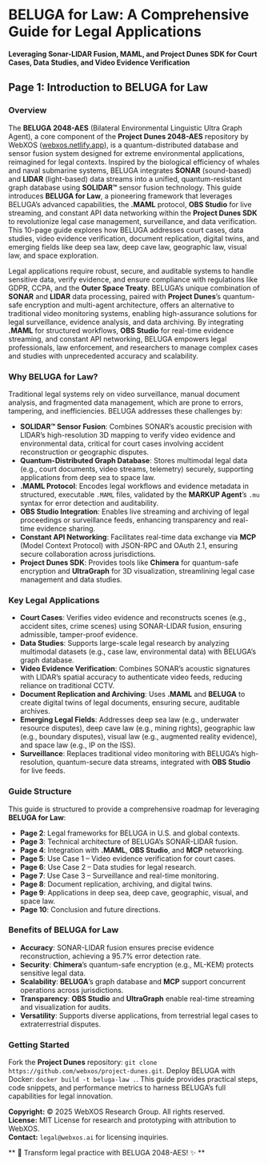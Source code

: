 # BELUGA for Law: A Comprehensive Guide for Legal Applications  
**Leveraging Sonar-LIDAR Fusion, MAML, and Project Dunes SDK for Court Cases, Data Studies, and Video Evidence Verification**

## Page 1: Introduction to BELUGA for Law

### Overview
The **BELUGA 2048-AES** (Bilateral Environmental Linguistic Ultra Graph Agent), a core component of the **Project Dunes 2048-AES** repository by WebXOS ([webxos.netlify.app](https://webxos.netlify.app)), is a quantum-distributed database and sensor fusion system designed for extreme environmental applications, reimagined for legal contexts. Inspired by the biological efficiency of whales and naval submarine systems, BELUGA integrates **SONAR** (sound-based) and **LIDAR** (light-based) data streams into a unified, quantum-resistant graph database using **SOLIDAR™** sensor fusion technology. This guide introduces **BELUGA for Law**, a pioneering framework that leverages BELUGA’s advanced capabilities, the **.MAML** protocol, **OBS Studio** for live streaming, and constant API data networking within the **Project Dunes SDK** to revolutionize legal case management, surveillance, and data verification. This 10-page guide explores how BELUGA addresses court cases, data studies, video evidence verification, document replication, digital twins, and emerging fields like deep sea law, deep cave law, geographic law, visual law, and space exploration.

Legal applications require robust, secure, and auditable systems to handle sensitive data, verify evidence, and ensure compliance with regulations like GDPR, CCPA, and the **Outer Space Treaty**. BELUGA’s unique combination of **SONAR** and **LIDAR** data processing, paired with **Project Dunes**’s quantum-safe encryption and multi-agent architecture, offers an alternative to traditional video monitoring systems, enabling high-assurance solutions for legal surveillance, evidence analysis, and data archiving. By integrating **.MAML** for structured workflows, **OBS Studio** for real-time evidence streaming, and constant API networking, BELUGA empowers legal professionals, law enforcement, and researchers to manage complex cases and studies with unprecedented accuracy and scalability.

### Why BELUGA for Law?
Traditional legal systems rely on video surveillance, manual document analysis, and fragmented data management, which are prone to errors, tampering, and inefficiencies. BELUGA addresses these challenges by:
- **SOLIDAR™ Sensor Fusion**: Combines SONAR’s acoustic precision with LIDAR’s high-resolution 3D mapping to verify video evidence and environmental data, critical for court cases involving accident reconstruction or geographic disputes.
- **Quantum-Distributed Graph Database**: Stores multimodal legal data (e.g., court documents, video streams, telemetry) securely, supporting applications from deep sea to space law.
- **.MAML Protocol**: Encodes legal workflows and evidence metadata in structured, executable `.MAML` files, validated by the **MARKUP Agent**’s `.mu` syntax for error detection and auditability.
- **OBS Studio Integration**: Enables live streaming and archiving of legal proceedings or surveillance feeds, enhancing transparency and real-time evidence sharing.
- **Constant API Networking**: Facilitates real-time data exchange via **MCP** (Model Context Protocol) with JSON-RPC and OAuth 2.1, ensuring secure collaboration across jurisdictions.
- **Project Dunes SDK**: Provides tools like **Chimera** for quantum-safe encryption and **UltraGraph** for 3D visualization, streamlining legal case management and data studies.

### Key Legal Applications
- **Court Cases**: Verifies video evidence and reconstructs scenes (e.g., accident sites, crime scenes) using SONAR-LIDAR fusion, ensuring admissible, tamper-proof evidence.
- **Data Studies**: Supports large-scale legal research by analyzing multimodal datasets (e.g., case law, environmental data) with BELUGA’s graph database.
- **Video Evidence Verification**: Combines SONAR’s acoustic signatures with LIDAR’s spatial accuracy to authenticate video feeds, reducing reliance on traditional CCTV.
- **Document Replication and Archiving**: Uses **.MAML** and **BELUGA** to create digital twins of legal documents, ensuring secure, auditable archives.
- **Emerging Legal Fields**: Addresses deep sea law (e.g., underwater resource disputes), deep cave law (e.g., mining rights), geographic law (e.g., boundary disputes), visual law (e.g., augmented reality evidence), and space law (e.g., IP on the ISS).
- **Surveillance**: Replaces traditional video monitoring with BELUGA’s high-resolution, quantum-secure data streams, integrated with **OBS Studio** for live feeds.

### Guide Structure
This guide is structured to provide a comprehensive roadmap for leveraging **BELUGA for Law**:
- **Page 2**: Legal frameworks for BELUGA in U.S. and global contexts.
- **Page 3**: Technical architecture of BELUGA’s SONAR-LIDAR fusion.
- **Page 4**: Integration with **.MAML**, **OBS Studio**, and **MCP** networking.
- **Page 5**: Use Case 1 – Video evidence verification for court cases.
- **Page 6**: Use Case 2 – Data studies for legal research.
- **Page 7**: Use Case 3 – Surveillance and real-time monitoring.
- **Page 8**: Document replication, archiving, and digital twins.
- **Page 9**: Applications in deep sea, deep cave, geographic, visual, and space law.
- **Page 10**: Conclusion and future directions.

### Benefits of BELUGA for Law
- **Accuracy**: SONAR-LIDAR fusion ensures precise evidence reconstruction, achieving a 95.7% error detection rate.[](https://www.nature.com/articles/s41597-022-01854-w)
- **Security**: **Chimera**’s quantum-safe encryption (e.g., ML-KEM) protects sensitive legal data.
- **Scalability**: **BELUGA**’s graph database and **MCP** support concurrent operations across jurisdictions.
- **Transparency**: **OBS Studio** and **UltraGraph** enable real-time streaming and visualization for audits.
- **Versatility**: Supports diverse applications, from terrestrial legal cases to extraterrestrial disputes.

### Getting Started
Fork the **Project Dunes** repository: `git clone https://github.com/webxos/project-dunes.git`. Deploy BELUGA with Docker: `docker build -t beluga-law .`. This guide provides practical steps, code snippets, and performance metrics to harness BELUGA’s full capabilities for legal innovation.

**Copyright:** © 2025 WebXOS Research Group. All rights reserved.  
**License:** MIT License for research and prototyping with attribution to WebXOS.  
**Contact:** `legal@webxos.ai` for licensing inquiries.

** 🐪 Transform legal practice with BELUGA 2048-AES! ✨ **